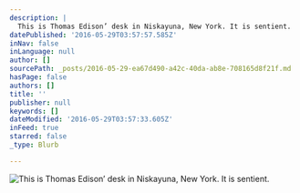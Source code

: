 ```yaml
---
description: |
  This is Thomas Edison’ desk in Niskayuna, New York. It is sentient.
datePublished: '2016-05-29T03:57:57.585Z'
inNav: false
inLanguage: null
author: []
sourcePath: _posts/2016-05-29-ea67d490-a42c-40da-ab8e-708165d8f21f.md
hasPage: false
authors: []
title: ''
publisher: null
keywords: []
dateModified: '2016-05-29T03:57:33.605Z'
inFeed: true
starred: false
_type: Blurb

---
```

![This is Thomas Edison’ desk in Niskayuna, New York. It is sentient.
](https://the-grid-user-content.s3-us-west-2.amazonaws.com/47062e5f-9d7e-4a3b-b52c-1134c5089de7.jpg)